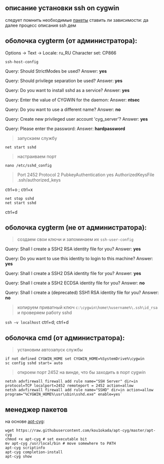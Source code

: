 описание установки ssh on cygwin
--------------------------------

следует помнить необходимые [пакеты](./requiremets.md)
ставить ли зависимости: да
далее процесс описания ssh дем

оболочка cygterm (от администратора):
-------------------------------------
Options -> Text -> Locale: ru_RU Character set: CP866

`ssh-host-config`

Query: Should StrictModes be used?
Answer: **yes**

Query: Should privilege separation be used?
Answer: **yes**

Query: Do you want to install sshd as a service?
Answer: **yes**

Query: Enter the value of CYGWIN for the daemon:
Answer: **ntsec**

Query: Do you want to use a different name?
Answer: **no**

Query: Create new privileged user account 'cyg_server'?
Answer: **yes**

Query: Please enter the password:
Answer: **hardpassword**

>запускаем службу

`net start sshd`

>настраиваем порт

`nano /etc/sshd_config`
>Port 2452
>Protocol 2
>PubkeyAuthentication yes
>AuthorizedKeysFile .ssh/authorized_keys

ctrl+o ; ctrl+x

```
net stop sshd
net start sshd
```
ctrl+d

оболочка cygterm (не от администратора):
----------------------------------------

>создаем свои ключи и запоминаем их
`ssh-user-config`

Query: Shall I create a SSH2 RSA identity file for you?              Answer: **yes**

Query: Do you want to use this identity to login to this machine?    Answer: **yes**

Query: Shall I create a SSH2 DSA identity file for you?              Answer: **yes**

Query: Shall I create a SSH2 ECDSA identity file for you?            Answer: **no**

Query: Shall I create a (deprecated) SSH1 RSA identity file for you? Answer: **no**


>копируем приватный ключ `c:\cygwin\home\%username%\.ssh\id_rsa`
> и проверяем работу sshd

`ssh –v localhost`
ctrl+d; ctrl+d

оболочка cmd (от администратора):
---------------------------------

>установим автозапуск службы
```
if not defined CYGWIN_HOME set CYGWIN_HOME=%SystemDrive%\cygwin
sc config sshd start= auto
```

>откроем порт 2452 на винде, что бы заходить в порт cygwin
```
netsh advfirewall firewall add rule name="SSH Server" dir=in protocol=TCP localport=2452 remoteport = 2452 action=allow
netsh advfirewall firewall add rule name="SSHD" dir=in action=allow program="%CYGWIN_HOME%\usr\sbin\sshd.exe" enable=yes`
```

менеджер пакетов
----------------

на основе [apt-cyg](https://github.com/kou1okada/apt-cyg):
```
wget https://raw.githubusercontent.com/kou1okada/apt-cyg/master/apt-cyg
chmod +x apt-cyg # set executable bit
mv apt-cyg /usr/local/bin # move somewhere to PATH
apt-cyg scriptinfo
apt-cyg completion-install
apt-cyg show
```
